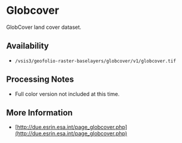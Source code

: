 # Globcover

GlobCover land cover dataset.

## Availability

* `/vsis3/geofolio-raster-baselayers/globcover/v1/globcover.tif`

## Processing Notes

* Full color version not included at this time.

## More Information

* [http://due.esrin.esa.int/page_globcover.php](http://due.esrin.esa.int/page_globcover.php)
